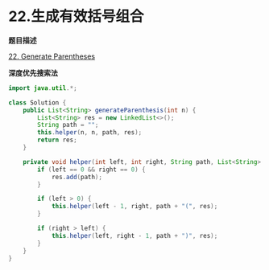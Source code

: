 # 22.生成有效括号组合

**题目描述**

[22. Generate Parentheses](https://leetcode-cn.com/problems/generate-parentheses/)

**深度优先搜索法**

```java
import java.util.*;

class Solution {
    public List<String> generateParenthesis(int n) {
        List<String> res = new LinkedList<>();
        String path = "";
        this.helper(n, n, path, res);
        return res;
    }

    private void helper(int left, int right, String path, List<String> res) {
        if (left == 0 && right == 0) {
            res.add(path);
        }

        if (left > 0) {
            this.helper(left - 1, right, path + "(", res);
        }

        if (right > left) {
            this.helper(left, right - 1, path + ")", res);
        }
    }
}
```